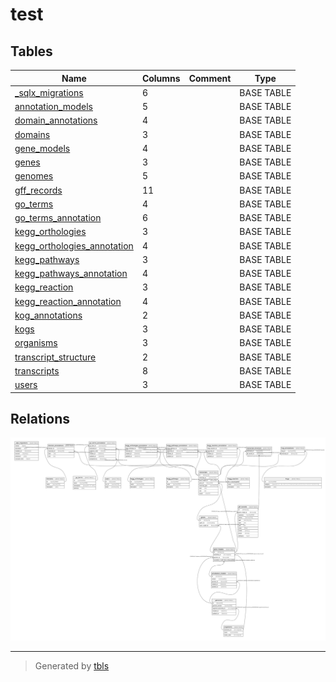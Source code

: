 # test

## Tables

| Name | Columns | Comment | Type |
| ---- | ------- | ------- | ---- |
| [_sqlx_migrations](_sqlx_migrations.md) | 6 |  | BASE TABLE |
| [annotation_models](annotation_models.md) | 5 |  | BASE TABLE |
| [domain_annotations](domain_annotations.md) | 4 |  | BASE TABLE |
| [domains](domains.md) | 3 |  | BASE TABLE |
| [gene_models](gene_models.md) | 4 |  | BASE TABLE |
| [genes](genes.md) | 3 |  | BASE TABLE |
| [genomes](genomes.md) | 5 |  | BASE TABLE |
| [gff_records](gff_records.md) | 11 |  | BASE TABLE |
| [go_terms](go_terms.md) | 4 |  | BASE TABLE |
| [go_terms_annotation](go_terms_annotation.md) | 6 |  | BASE TABLE |
| [kegg_orthologies](kegg_orthologies.md) | 3 |  | BASE TABLE |
| [kegg_orthologies_annotation](kegg_orthologies_annotation.md) | 4 |  | BASE TABLE |
| [kegg_pathways](kegg_pathways.md) | 3 |  | BASE TABLE |
| [kegg_pathways_annotation](kegg_pathways_annotation.md) | 4 |  | BASE TABLE |
| [kegg_reaction](kegg_reaction.md) | 3 |  | BASE TABLE |
| [kegg_reaction_annotation](kegg_reaction_annotation.md) | 4 |  | BASE TABLE |
| [kog_annotations](kog_annotations.md) | 2 |  | BASE TABLE |
| [kogs](kogs.md) | 3 |  | BASE TABLE |
| [organisms](organisms.md) | 3 |  | BASE TABLE |
| [transcript_structure](transcript_structure.md) | 2 |  | BASE TABLE |
| [transcripts](transcripts.md) | 8 |  | BASE TABLE |
| [users](users.md) | 3 |  | BASE TABLE |

## Relations

![er](schema.svg)

---

> Generated by [tbls](https://github.com/k1LoW/tbls)
